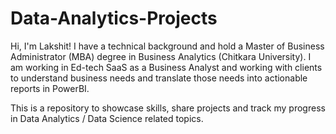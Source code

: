 # Data-Analytics-Projects

Hi, I'm Lakshit! I have a technical background and hold a Master of Business Administrator (MBA) degree in Business Analytics (Chitkara University). I am working in Ed-tech SaaS as a Business Analyst and working with clients to understand business needs and translate those needs into actionable reports in PowerBI.

This is a repository to showcase skills, share projects and track my progress in Data Analytics / Data Science related topics.
